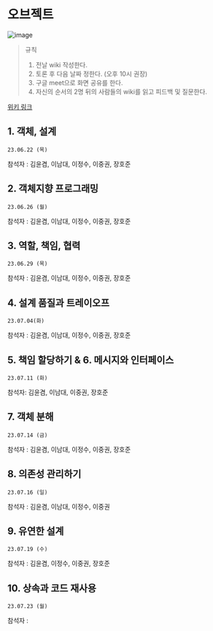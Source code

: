 # 오브젝트
![image](https://github.com/Weekend-development/object-study/assets/128292876/1b26abd0-b82d-4985-954d-e2e3f5bc0ca6)


> 규칙
> 1. 전날 wiki 작성한다.
> 2. 토론 후 다음 날짜 정한다. (오후 10시 권장)
> 3. 구글 meet으로 화면 공유를 한다. 
> 4. 자신의 순서의 2명 뒤의 사람들의 wiki를 읽고 피드백 및 질문한다.

[위키 링크](https://github.com/Weekend-development/object-study/wiki)

## 1. 객체, 설계
`23.06.22 (목)`

참석자 : 김윤겸, 이남대, 이정수, 이중권, 장호준


## 2. 객체지향 프로그래밍
`23.06.26 (월)`

참석자 : 김윤겸, 이남대, 이정수, 이중권, 장호준

## 3. 역할, 책임, 협력
`23.06.29 (목)`

참석자 : 김윤겸, 이남대, 이정수, 이중권, 장호준

## 4. 설계 품질과 트레이오프
`23.07.04(화)`

참석자 : 김윤겸, 이남대, 이정수, 이중권, 장호준

## 5. 책임 할당하기 & 6. 메시지와 인터페이스
`23.07.11 (화)`

참석자: 김윤겸, 이남대, 이중권, 장호준

## 7. 객체 분해
`23.07.14 (금)`

참석자 : 김윤겸, 이남대, 이정수, 이중권, 장호준

## 8. 의존성 관리하기
`23.07.16 (일)`

참석자 : 김윤겸, 이남대, 이정수, 이중권

## 9. 유연한 설계
`23.07.19 (수)`

참석자 : 김윤겸, 이정수, 이중권, 장호준

## 10. 상속과 코드 재사용
`23.07.23 (월)`

참석자 : 